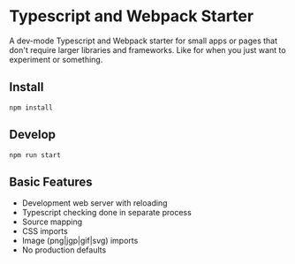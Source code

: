 # Typescript and Webpack Starter

A dev-mode Typescript and Webpack starter for small apps or pages that don't require larger libraries and frameworks. Like for when you just want to experiment or something.

## Install

`npm install`

## Develop

`npm run start`

## Basic Features

- Development web server with reloading
- Typescript checking done in separate process
- Source mapping
- CSS imports
- Image (png|jgp|gif|svg) imports
- No production defaults